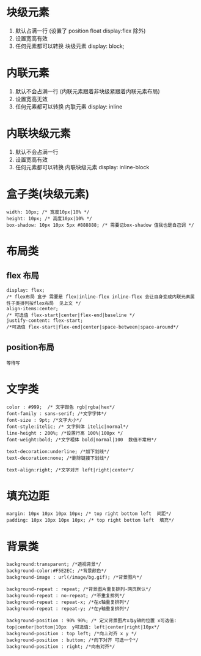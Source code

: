 # 块级元素
1. 默认占满一行 (设置了 position float display:flex 除外)
2. 设置宽高有效
3. 任何元素都可以转换 块级元素 display: block;

# 内联元素
1. 默认不会占满一行 (内联元素跟着非块级紧跟着内联元素布局)
2. 设置宽高无效
3. 任何元素都可以转换 内联元素 display: inline

# 内联块级元素
1. 默认不会占满一行 
2. 设置宽高有效
3. 任何元素都可以转换 内联块级元素 display: inline-block


# 盒子类(块级元素)
    width: 10px; /* 宽度10px|10% */
    height: 10px; /* 高度10px|10% */
    box-shadow: 10px 10px 5px #888888; /* 需要记box-shadow 值我也是自己调 */
# 布局类
## flex 布局
    display: flex; 
    /* flex布局 盒子 需要是 flex|inline-flex inline-flex 会让自身变成内联元素属性子类排列按flex布局  见上文 */ 
    align-items:center;
    /* 可选值 flex-start|center|flex-end|baseline */   
    justify-content: flex-start;
    /*可选值 flex-start|flex-end|center|space-between|space-around*/
## position布局
    等待写

# 文字类
    color : #999;  /* 文字颜色 rgb|rgba|hex*/
    font-family : sans-serif; /*文字字体*/
    font-size : 9pt; /*文字大小*/
    font-style:itelic; /* 文字斜体 itelic|normal*/
    line-height : 200%; /*设置行高 100%|100px */
    font-weight:bold; /*文字粗体 bold|normal|100  数值不常用*/

    text-decoration:underline; /*加下划线*/
    text-decoration:none; /*删除链接下划线*/

    text-align:right; /*文字对齐 left|right|center*/ 

# 填充边距
    margin: 10px 10px 10px 10px; /* top right bottom left  间距*/
    padding: 10px 10px 10px 10px; /* top right bottom left  填充*/

# 背景类
    background:transparent; /*透视背景*/ 
    background-color:#F5E2EC; /*背景颜色*/ 
    background-image : url(/image/bg.gif); /*背景图片*/

    background-repeat : repeat; /*背景图片重复排列-网页默认*/
    background-repeat : no-repeat; /*不重复排列*/
    background-repeat : repeat-x; /*在x轴重复排列*/
    background-repeat : repeat-y; /*在y轴重复排列*/

    background-position : 90% 90%; /* 定义背景图片x与y轴的位置 x可选值: top|center|bottom|10px  y可选值: left|center|right|10px*/
    background-position : top left; /*向上对齐 x y */
    background-position : buttom; /*向下对齐 可选一个*/    
    background-position : right; /*向右对齐*/
